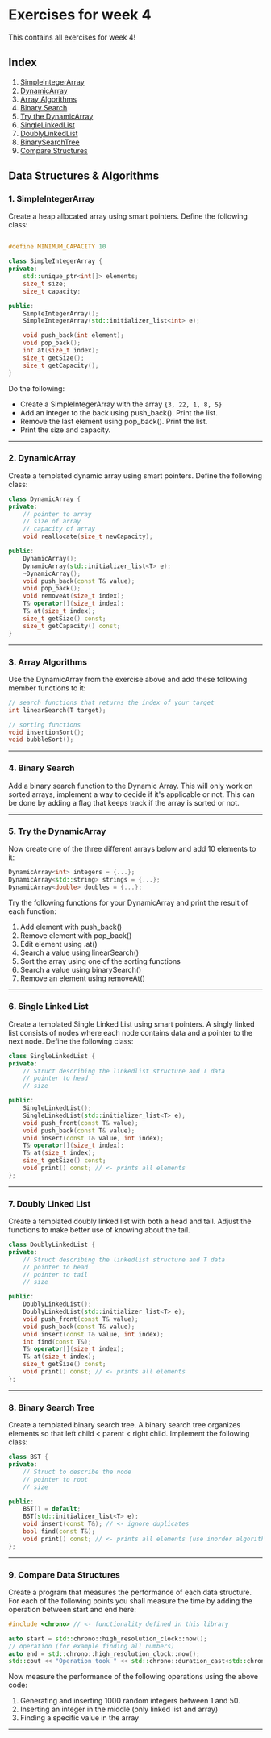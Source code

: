 # Exercises for week 4
This contains all exercises for week 4!

## Index
1. [SimpleIntegerArray](#1-simpleintegerarray) 
2. [DynamicArray](#2-dynamicarray)
3. [Array Algorithms](#3-array-algorithms)
4. [Binary Search](#4-binary-search)
5. [Try the DynamicArray](#5-try-the-dynamicarray)
6. [SingleLinkedList](#6-single-linked-list)
7. [DoublyLinkedList](#7-doubly-linked-list)
8. [BinarySearchTree](#8-binary-search-tree)
9. [Compare Structures](#9-compare-data-structures)

## Data Structures & Algorithms

### 1. SimpleIntegerArray
Create a heap allocated array using smart pointers. Define the following class:

```cpp

#define MINIMUM_CAPACITY 10

class SimpleIntegerArray {
private:
    std::unique_ptr<int[]> elements;
    size_t size;
    size_t capacity;

public:
    SimpleIntegerArray();
    SimpleIntegerArray(std::initializer_list<int> e);

    void push_back(int element);
    void pop_back();
    int at(size_t index);
    size_t getSize();
    size_t getCapacity();
}
```

Do the following:
* Create a SimpleIntegerArray with the array `{3, 22, 1, 8, 5}`
* Add an integer to the back using push_back(). Print the list.
* Remove the last element using pop_back(). Print the list.
* Print the size and capacity.

---

### 2. DynamicArray
Create a templated dynamic array using smart pointers. Define the following class:

```cpp
class DynamicArray {
private:
    // pointer to array
    // size of array
    // capacity of array
    void reallocate(size_t newCapacity);

public:
    DynamicArray();
    DynamicArray(std::initializer_list<T> e);
    ~DynamicArray();
    void push_back(const T& value);
    void pop_back();
    void removeAt(size_t index);
    T& operator[](size_t index);
    T& at(size_t index);
    size_t getSize() const;
    size_t getCapacity() const;
}
```

---

### 3. Array Algorithms
Use the DynamicArray from the exercise above and add these following member functions to it:

```cpp
// search functions that returns the index of your target
int linearSearch(T target);

// sorting functions
void insertionSort();
void bubbleSort();
```

---

### 4. Binary Search
Add a binary search function to the Dynamic Array. This will only work on sorted arrays, implement a way to decide if it's applicable or not. This can be done by adding a flag that keeps track if the array is sorted or not.

---

### 5. Try the DynamicArray
Now create one of the three different arrays below and add 10 elements to it:

```cpp
DynamicArray<int> integers = {...};
DynamicArray<std::string> strings = {...};
DynamicArray<double> doubles = {...};
```

Try the following functions for your DynamicArray and print the result of each function:
1. Add element with push_back()
2. Remove element with pop_back()
3. Edit element using .at()
4. Search a value using linearSearch()
5. Sort the array using one of the sorting functions
6. Search a value using binarySearch()
7. Remove an element using removeAt()

---

### 6. Single Linked List
Create a templated Single Linked List using smart pointers. A singly linked list consists of nodes where each node contains data and a pointer to the next node. Define the following class:

```cpp
class SingleLinkedList {
private:
    // Struct describing the linkedlist structure and T data
    // pointer to head
    // size

public:
    SingleLinkedList();
    SingleLinkedList(std::initializer_list<T> e);
    void push_front(const T& value);
    void push_back(const T& value);
    void insert(const T& value, int index);
    T& operator[](size_t index);
    T& at(size_t index);
    size_t getSize() const;
    void print() const; // <- prints all elements
};
```

---

### 7. Doubly Linked List
Create a templated doubly linked list with both a head and tail. Adjust the functions to make better use of knowing about the tail.

```cpp
class DoublyLinkedList {
private:
    // Struct describing the linkedlist structure and T data
    // pointer to head
    // pointer to tail
    // size

public:
    DoublyLinkedList();
    DoublyLinkedList(std::initializer_list<T> e);
    void push_front(const T& value);
    void push_back(const T& value);
    void insert(const T& value, int index);
    int find(const T&);
    T& operator[](size_t index);
    T& at(size_t index);
    size_t getSize() const;
    void print() const; // <- prints all elements
};
```

---

### 8. Binary Search Tree
Create a templated binary search tree. A binary search tree organizes elements so that left child < parent < right child. Implement the following class:

```cpp
class BST {
private:
    // Struct to describe the node
    // pointer to root
    // size

public:
    BST() = default;
    BST(std::initializer_list<T> e);
    void insert(const T&); // <- ignore duplicates
    bool find(const T&);
    void print() const; // <- prints all elements (use inorder algorithm)
};
```

---

### 9. Compare Data Structures
Create a program that measures the performance of each data structure. For each of the following points you shall measure the time by adding the operation between start and end here:

```cpp
#include <chrono> // <- functionality defined in this library

auto start = std::chrono::high_resolution_clock::now();
// operation (for example finding all numbers)
auto end = std::chrono::high_resolution_clock::now();
std::cout << "Operation took " << std::chrono::duration_cast<std::chrono::milliseconds>(end - start).count() << " milliseconds using <Data Structure Type>" << std::endl;
```

Now measure the performance of the following operations using the above code:
1. Generating and inserting 1000 random integers between 1 and 50.
2. Inserting an integer in the middle (only linked list and array)
3. Finding a specific value in the array

---
